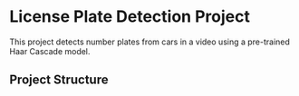 # License Plate Detection Project

This project detects number plates from cars in a video using a pre-trained Haar Cascade model.

## Project Structure
